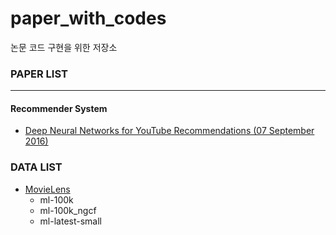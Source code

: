 # paper_with_codes
논문 코드 구현을 위한 저장소

### PAPER LIST
---
#### Recommender System
- [Deep Neural Networks for YouTube Recommendations (07 September 2016)](https://static.googleusercontent.com/media/research.google.com/ko//pubs/archive/45530.pdf)


### DATA LIST
- [MovieLens](https://grouplens.org/datasets/movielens/)
    - ml-100k
    - ml-100k_ngcf
    - ml-latest-small
